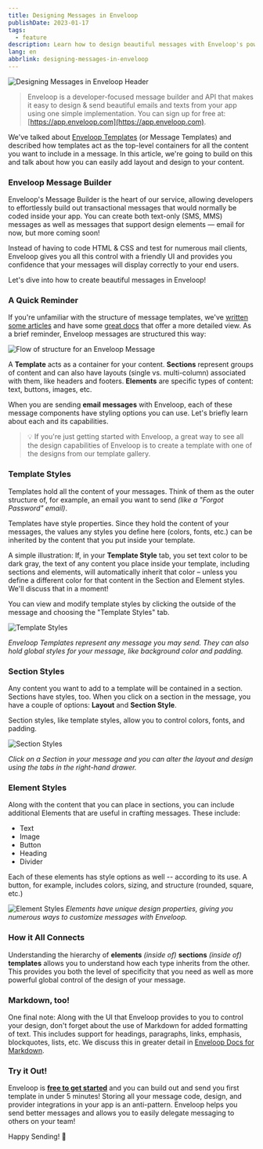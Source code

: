 ```yaml
---
title: Designing Messages in Enveloop
publishDate: 2023-01-17
tags:
  - feature
description: Learn how to design beautiful messages with Enveloop's powerful, but easy-to-use message builder.
lang: en
abbrlink: designing-messages-in-enveloop
---
```


![Designing Messages in Enveloop Header](/img/header-designing-messages.png)

> Enveloop is a developer-focused message builder and API that makes it easy to design &amp; send beautiful emails and texts from your app using one simple implementation. You can sign up for free at: [https://app.enveloop.com](https://app.enveloop.com).

We've talked about [Enveloop Templates](https://blog.enveloop.com/enveloop-templates/) (or Message Templates) and described how templates act as the top-level containers for all the content you want to include in a message. In this article, we're going to build on this and talk about how you can easily add layout and design to your content.

### Enveloop Message Builder

Enveloop's Message Builder is the heart of our service, allowing developers to effortlessly build out transactional messages that would normally be coded inside your app. You can create both text-only (SMS, MMS) messages as well as messages that support design elements — email for now, but more coming soon!

Instead of having to code HTML &amp; CSS and test for numerous mail clients, Enveloop gives you all this control with a friendly UI and provides you confidence that your messages will display correctly to your end users.

Let's dive into how to create beautiful messages in Enveloop!

### A Quick Reminder

If you're unfamiliar with the structure of message templates, we've [written some articles](https://blog.enveloop.com/enveloop-templates/) and have some [great docs](https://docs.enveloop.com) that offer a more detailed view. As a brief reminder, Enveloop messages are structured this way:

![Flow of structure for an Enveloop Message](/img/designing-messages-enveloop-structure.png)

A **Template** acts as a container for your content. **Sections** represent groups of content and can also have layouts (single vs. multi-column) associated with them, like headers and footers. **Elements** are specific types of content: text, buttons, images, etc.

When you are sending **email** **messages** with Enveloop, each of these message components have styling options you can use. Let's briefly learn about each and its capabilities.

> 💡 If you're just getting started with Enveloop, a great way to see all the design capabilities of Enveloop is to create a template with one of the designs from our template gallery.

### Template Styles

Templates hold all the content of your messages. Think of them as the outer structure of, for example, an email you want to send *(like a "Forgot Password" email)*. 

Templates have style properties. Since they hold the content of your messages, the values any styles you define here (colors, fonts, etc.) can be inherited by the content that you put inside your template. 

A simple illustration: If, in your **Template Style** tab, you set text color to be dark gray, the text of any content you place inside your template, including sections and elements, will automatically inherit that color – unless you define a different color for that content in the Section and Element styles. We'll discuss that in a moment!

You can view and modify template styles by clicking the outside of the message and choosing the "Template Styles" tab.

![Template Styles](/img/designing-messages-template-style.png)

*Enveloop Templates represent any message you may send. They can also hold global styles for your message, like background color and padding.*

### Section Styles

Any content you want to add to a template will be contained in a section. Sections have styles, too. When you click on a section in the message, you have a couple of options: **Layout** and **Section Style**.

Section styles, like template styles, allow you to control colors, fonts, and padding.

![Section Styles](/img/designing-messages-section-style.png)

*Click on a Section in your message and you can alter the layout and design using the tabs in the right-hand drawer.*

### Element Styles

Along with the content that you can place in sections, you can include additional Elements that are useful in crafting messages. These include:

- Text
- Image
- Button
- Heading
- Divider

Each of these elements has style options as well -- according to its use. A button, for example, includes colors, sizing, and structure (rounded, square, etc.)

![Element Styles](/img/designing-messages-element-style.png)
*Elements have unique design properties, giving you numerous ways to customize messages with Enveloop.*

### How it All Connects

Understanding the hierarchy of **elements** *(inside of)* **sections** *(inside of)* **templates** allows you to understand how each type inherits from the other. This provides you both the level of specificity that you need as well as more powerful global control of the design of your message.

### Markdown, too!

One final note: Along with the UI that Enveloop provides to you to control your design, don't forget about the use of Markdown for added formatting of text. This includes support for headings, paragraphs, links, emphasis, blockquotes, lists, etc. We discuss this in greater detail in [Enveloop Docs for Markdown](https://docs.enveloop.com/product-guides/markdown-for-formatting).

### Try it Out!

Enveloop is [**free to get started**](https://app.enveloop.com) and you can build out and send you first template in under 5 minutes! Storing all your message code, design, and provider integrations in your app is an anti-pattern. Enveloop helps you send better messages and allows you to easily delegate messaging to others on your team!

Happy Sending! 🚀
